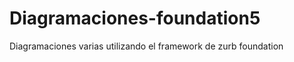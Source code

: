Diagramaciones-foundation5
===================================

Diagramaciones varias utilizando el framework de zurb foundation 
